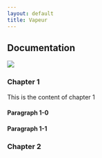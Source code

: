```yaml
---
layout: default
title: Vapeur
---
```


<div class="pp-heading-content">
	<div class="pp-heading  pp-left">
		<h2 class="heading-title">
			Documentation
		</h2>
    </div>
    <div class="pp-heading-separator icon_only pp-left">
        <span class="separator-image">
            <img class="heading-icon-image" src="https://ep-solutions.ch/wp-content/uploads/2019/01/Title_fancy-line.png">
        </span>
    </div>
</div>

### Chapter 1
This is the content of chapter 1

#### Paragraph 1-0

#### Paragraph 1-1


### Chapter 2
